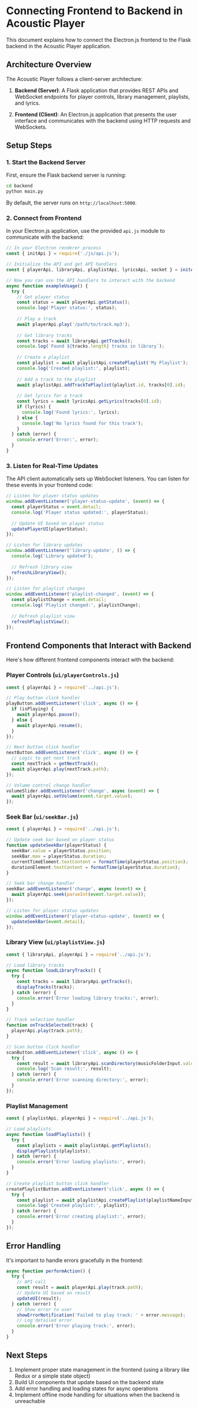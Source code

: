 # Connecting Frontend to Backend in Acoustic Player

This document explains how to connect the Electron.js frontend to the Flask backend in the Acoustic Player application.

## Architecture Overview

The Acoustic Player follows a client-server architecture:

1. **Backend (Server)**: A Flask application that provides REST APIs and WebSocket endpoints for player controls, library management, playlists, and lyrics.

2. **Frontend (Client)**: An Electron.js application that presents the user interface and communicates with the backend using HTTP requests and WebSockets.

## Setup Steps

### 1. Start the Backend Server

First, ensure the Flask backend server is running:

```bash
cd backend
python main.py
```

By default, the server runs on `http://localhost:5000`.

### 2. Connect from Frontend

In your Electron.js application, use the provided `api.js` module to communicate with the backend:

```javascript
// In your Electron renderer process
const { initApi } = require('./js/api.js');

// Initialize the API and get API handlers
const { playerApi, libraryApi, playlistApi, lyricsApi, socket } = initApi();

// Now you can use the API handlers to interact with the backend
async function exampleUsage() {
  try {
    // Get player status
    const status = await playerApi.getStatus();
    console.log('Player status:', status);
    
    // Play a track
    await playerApi.play('/path/to/track.mp3');
    
    // Get library tracks
    const tracks = await libraryApi.getTracks();
    console.log(`Found ${tracks.length} tracks in library`);
    
    // Create a playlist
    const playlist = await playlistApi.createPlaylist('My Playlist');
    console.log('Created playlist:', playlist);
    
    // Add a track to the playlist
    await playlistApi.addTrackToPlaylist(playlist.id, tracks[0].id);
    
    // Get lyrics for a track
    const lyrics = await lyricsApi.getLyrics(tracks[0].id);
    if (lyrics) {
      console.log('Found lyrics:', lyrics);
    } else {
      console.log('No lyrics found for this track');
    }
  } catch (error) {
    console.error('Error:', error);
  }
}
```

### 3. Listen for Real-Time Updates

The API client automatically sets up WebSocket listeners. You can listen for these events in your frontend code:

```javascript
// Listen for player status updates
window.addEventListener('player-status-update', (event) => {
  const playerStatus = event.detail;
  console.log('Player status updated:', playerStatus);
  
  // Update UI based on player status
  updatePlayerUI(playerStatus);
});

// Listen for library updates
window.addEventListener('library-update', () => {
  console.log('Library updated');
  
  // Refresh library view
  refreshLibraryView();
});

// Listen for playlist changes
window.addEventListener('playlist-changed', (event) => {
  const playlistChange = event.detail;
  console.log('Playlist changed:', playlistChange);
  
  // Refresh playlist view
  refreshPlaylistView();
});
```

## Frontend Components that Interact with Backend

Here's how different frontend components interact with the backend:

### Player Controls (`ui/playerControls.js`)

```javascript
const { playerApi } = require('../api.js');

// Play button click handler
playButton.addEventListener('click', async () => {
  if (isPlaying) {
    await playerApi.pause();
  } else {
    await playerApi.resume();
  }
});

// Next button click handler
nextButton.addEventListener('click', async () => {
  // Logic to get next track
  const nextTrack = getNextTrack();
  await playerApi.play(nextTrack.path);
});

// Volume control change handler
volumeSlider.addEventListener('change', async (event) => {
  await playerApi.setVolume(event.target.value);
});
```

### Seek Bar (`ui/seekBar.js`)

```javascript
const { playerApi } = require('../api.js');

// Update seek bar based on player status
function updateSeekBar(playerStatus) {
  seekBar.value = playerStatus.position;
  seekBar.max = playerStatus.duration;
  currentTimeElement.textContent = formatTime(playerStatus.position);
  durationElement.textContent = formatTime(playerStatus.duration);
}

// Seek bar change handler
seekBar.addEventListener('change', async (event) => {
  await playerApi.seek(parseInt(event.target.value));
});

// Listen for player status updates
window.addEventListener('player-status-update', (event) => {
  updateSeekBar(event.detail);
});
```

### Library View (`ui/playlistView.js`)

```javascript
const { libraryApi, playerApi } = require('../api.js');

// Load library tracks
async function loadLibraryTracks() {
  try {
    const tracks = await libraryApi.getTracks();
    displayTracks(tracks);
  } catch (error) {
    console.error('Error loading library tracks:', error);
  }
}

// Track selection handler
function onTrackSelected(track) {
  playerApi.play(track.path);
}

// Scan button click handler
scanButton.addEventListener('click', async () => {
  try {
    const result = await libraryApi.scanDirectory(musicFolderInput.value);
    console.log('Scan result:', result);
  } catch (error) {
    console.error('Error scanning directory:', error);
  }
});
```

### Playlist Management

```javascript
const { playlistApi, playerApi } = require('../api.js');

// Load playlists
async function loadPlaylists() {
  try {
    const playlists = await playlistApi.getPlaylists();
    displayPlaylists(playlists);
  } catch (error) {
    console.error('Error loading playlists:', error);
  }
}

// Create playlist button click handler
createPlaylistButton.addEventListener('click', async () => {
  try {
    const playlist = await playlistApi.createPlaylist(playlistNameInput.value);
    console.log('Created playlist:', playlist);
  } catch (error) {
    console.error('Error creating playlist:', error);
  }
});
```

## Error Handling

It's important to handle errors gracefully in the frontend:

```javascript
async function performAction() {
  try {
    // API call
    const result = await playerApi.play(track.path);
    // Update UI based on result
    updateUI(result);
  } catch (error) {
    // Show error to user
    showErrorNotification('Failed to play track: ' + error.message);
    // Log detailed error
    console.error('Error playing track:', error);
  }
}
```

## Next Steps

1. Implement proper state management in the frontend (using a library like Redux or a simple state object)
2. Build UI components that update based on the backend state
3. Add error handling and loading states for async operations
4. Implement offline mode handling for situations when the backend is unreachable
